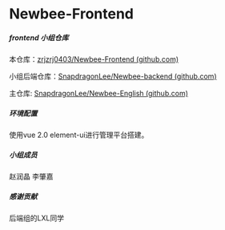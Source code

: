 # Newbee-Frontend

##### frontend 小组仓库

本仓库：[zrjzrj0403/Newbee-Frontend (github.com)](https://github.com/zrjzrj0403/Newbee-Frontend)

小组后端仓库：[SnapdragonLee/Newbee-backend (github.com)](https://github.com/SnapdragonLee/Newbee-backend)

主仓库: [SnapdragonLee/Newbee-English (github.com)](https://github.com/SnapdragonLee/Newbee-English)

##### 环境配置

使用vue 2.0 element-ui进行管理平台搭建。

##### 小组成员

赵润晶 李肇嘉 

##### 感谢贡献
后端组的LXL同学
